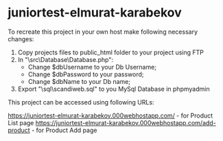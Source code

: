 # juniortest-elmurat-karabekov

To recreate this project in your own host make following necessary changes:
  1. Copy projects files to public_html folder to your project using FTP
  2. In "\src\Database\Database.php": 
      - Change $dbUsername to your Db Username;
      - Change $dbPassword  to your password;
      - Change $dbName to your Db name;
  3. Export "\sql\scandiweb.sql" to you MySql Database in phpmyadmin
  
This project can be accessed using following URLs:

  https://juniortest-elmurat-karabekov.000webhostapp.com/ - for Product List page
  https://juniortest-elmurat-karabekov.000webhostapp.com/add-product - for Product Add page
  
  
  
